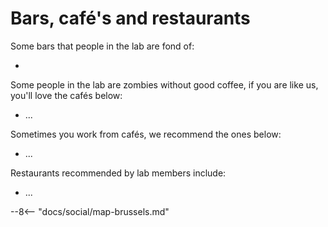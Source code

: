 # Bars, café's and restaurants
<!--
 WHEN UPDATED, please also update the map.md file with the new locations.
 example: 
 NAME,type,LAT,LON,URL
 Malz,bar,50.8799407,4.6979099,https://maps.app.goo.gl/9fJxF2T5ZEFBVTpy7

 Types are: bar,cafe,restaurant
 -->

Some bars that people in the lab are fond of:

-   

Some people in the lab are zombies without good coffee, if you are like us, you'll love the cafés below:

-   ...

Sometimes you work from cafés, we recommend the ones below: 

-   ...

Restaurants recommended by lab members include:

- ...

--8<-- "docs/social/map-brussels.md"